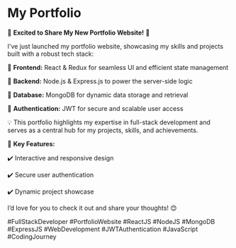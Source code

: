 # My Portfolio
🚀 **Excited to Share My New Portfolio Website!** 🌟


I've just launched my portfolio website, showcasing my skills and projects built with a robust tech stack:

🔹 **Frontend:** React & Redux for seamless UI and efficient state management

🔹 **Backend:** Node.js & Express.js to power the server-side logic

🔹 **Database:** MongoDB for dynamic data storage and retrieval

🔹 **Authentication:** JWT for secure and scalable user access


💡 This portfolio highlights my expertise in full-stack development and serves as a central hub for my projects, skills, and achievements.

🎯 **Key Features:**

✔️ Interactive and responsive design

✔️ Secure user authentication

✔️ Dynamic project showcase


I’d love for you to check it out and share your thoughts! 😊

#FullStackDeveloper #PortfolioWebsite #ReactJS #NodeJS #MongoDB #ExpressJS #WebDevelopment #JWTAuthentication #JavaScript #CodingJourney
